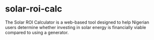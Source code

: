 # solar-roi-calc
The Solar ROI Calculator is a web-based tool designed to help Nigerian users determine whether investing in solar energy is financially viable compared to using a generator.
